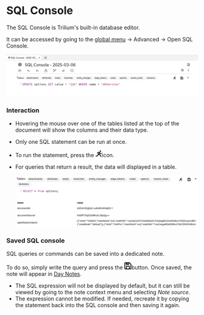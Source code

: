 # SQL Console
The SQL Console is Trilium's built-in database editor.

It can be accessed by going to the [global menu](../../../Basic%20Concepts%20and%20Features/UI%20Elements) → Advanced → Open SQL Console.

![](SQL%20Console_image.png)

### Interaction

*   Hovering the mouse over one of the tables listed at the top of the document will show the columns and their data type.
*   Only one SQL statement can be run at once.
*   To run the statement, press the ![](3_SQL%20Console_image.png)icon.
*   For queries that return a result, the data will displayed in a table.
    
    ![](1_SQL%20Console_image.png)

### Saved SQL console

SQL queries or commands can be saved into a dedicated note.

To do so, simply write the query and press the ![](2_SQL%20Console_image.png)button. Once saved, the note will appear in [Day Notes](../../Advanced%20Showcases/Day%20Notes.md).

*   The SQL expression will not be displayed by default, but it can still be viewed by going to the note context menu and selecting _Note source_.
*   The expression cannot be modified. If needed, recreate it by copying the statement back into the SQL console and then saving it again.